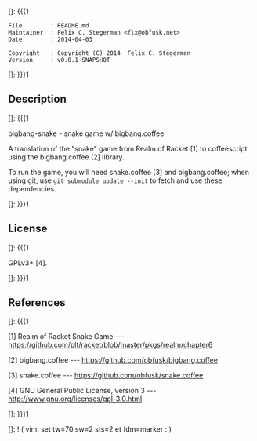 []: {{{1

    File        : README.md
    Maintainer  : Felix C. Stegerman <flx@obfusk.net>
    Date        : 2014-04-03

    Copyright   : Copyright (C) 2014  Felix C. Stegerman
    Version     : v0.0.1-SNAPSHOT

[]: }}}1

## Description
[]: {{{1

  bigbang-snake - snake game w/ bigbang.coffee

  A translation of the "snake" game from Realm of Racket [1] to
  coffeescript using the bigbang.coffee [2] library.

  To run the game, you will need snake.coffee [3] and bigbang.coffee;
  when using git, use `git submodule update --init` to fetch and use
  these dependencies.

[]: }}}1

## License
[]: {{{1

  GPLv3+ [4].

[]: }}}1

## References
[]: {{{1

  [1] Realm of Racket Snake Game
  --- https://github.com/plt/racket/blob/master/pkgs/realm/chapter6

  [2] bigbang.coffee
  --- https://github.com/obfusk/bigbang.coffee

  [3] snake.coffee
  --- https://github.com/obfusk/snake.coffee

  [4] GNU General Public License, version 3
  --- http://www.gnu.org/licenses/gpl-3.0.html

[]: }}}1

[]: ! ( vim: set tw=70 sw=2 sts=2 et fdm=marker : )

